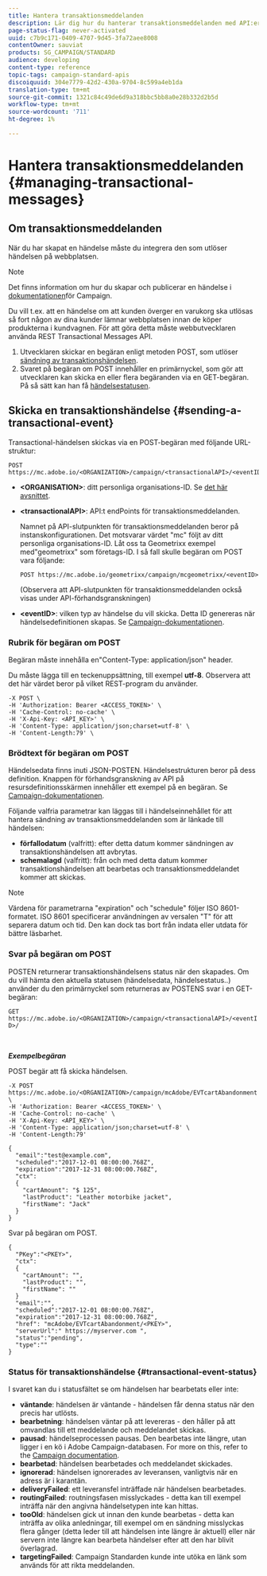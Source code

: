 ```yaml
---
title: Hantera transaktionsmeddelanden
description: Lär dig hur du hanterar transaktionsmeddelanden med API:er.
page-status-flag: never-activated
uuid: c7b9c171-0409-4707-9d45-3fa72aee8008
contentOwner: sauviat
products: SG_CAMPAIGN/STANDARD
audience: developing
content-type: reference
topic-tags: campaign-standard-apis
discoiquuid: 304e7779-42d2-430a-9704-8c599a4eb1da
translation-type: tm+mt
source-git-commit: 1321c84c49de6d9a318bbc5bb8a0e28b332d2b5d
workflow-type: tm+mt
source-wordcount: '711'
ht-degree: 1%

---
```



# Hantera transaktionsmeddelanden {#managing-transactional-messages}

## Om transaktionsmeddelanden

När du har skapat en händelse måste du integrera den som utlöser händelsen på webbplatsen.

>[!NOTE]
>
>Det finns information om hur du skapar och publicerar en händelse i [dokumentationen](https://helpx.adobe.com/campaign/standard/administration/using/configuring-transactional-messaging.html)för Campaign.

Du vill t.ex. att en händelse om att kunden överger en varukorg ska utlösas så fort någon av dina kunder lämnar webbplatsen innan de köper produkterna i kundvagnen. För att göra detta måste webbutvecklaren använda REST Transactional Messages API.

1. Utvecklaren skickar en begäran enligt metoden POST, som utlöser [sändning av transaktionshändelsen](#sending-a-transactional-event).
1. Svaret på begäran om POST innehåller en primärnyckel, som gör att utvecklaren kan skicka en eller flera begäranden via en GET-begäran. På så sätt kan han få [händelsestatusen](#transactional-event-status).

## Skicka en transaktionshändelse {#sending-a-transactional-event}

Transactional-händelsen skickas via en POST-begäran med följande URL-struktur:

```
POST https://mc.adobe.io/<ORGANIZATION>/campaign/<transactionalAPI>/<eventID>
```

* **&lt;ORGANISATION>**: ditt personliga organisations-ID. Se [det här avsnittet](../../api/using/must-read.md).

* **&lt;transactionalAPI>**: API:t endPoints för transaktionsmeddelanden.

   Namnet på API-slutpunkten för transaktionsmeddelanden beror på instanskonfigurationen. Det motsvarar värdet &quot;mc&quot; följt av ditt personliga organisations-ID. Låt oss ta Geometrixx exempel med&quot;geometrixx&quot; som företags-ID. I så fall skulle begäran om POST vara följande:

   `POST https://mc.adobe.io/geometrixx/campaign/mcgeometrixx/<eventID>`

   (Observera att API-slutpunkten för transaktionsmeddelanden också visas under API-förhandsgranskningen)

* **&lt;eventID>**: vilken typ av händelse du vill skicka. Detta ID genereras när händelsedefinitionen skapas. Se [Campaign-dokumentationen](https://helpx.adobe.com/campaign/standard/administration/using/configuring-transactional-messaging.html).

### Rubrik för begäran om POST

Begäran måste innehålla en&quot;Content-Type: application/json&quot; header.

Du måste lägga till en teckenuppsättning, till exempel **utf-8**. Observera att det här värdet beror på vilket REST-program du använder.

```
-X POST \
-H 'Authorization: Bearer <ACCESS_TOKEN>' \
-H 'Cache-Control: no-cache' \
-H 'X-Api-Key: <API_KEY>' \
-H 'Content-Type: application/json;charset=utf-8' \
-H 'Content-Length:79' \
```

### Brödtext för begäran om POST

Händelsedata finns inuti JSON-POSTEN. Händelsestrukturen beror på dess definition. Knappen för förhandsgranskning av API på resursdefinitionsskärmen innehåller ett exempel på en begäran. Se [Campaign-dokumentationen](https://helpx.adobe.com/campaign/standard/administration/using/configuring-transactional-messaging.html).

Följande valfria parametrar kan läggas till i händelseinnehållet för att hantera sändning av transaktionsmeddelanden som är länkade till händelsen:

* **förfallodatum** (valfritt): efter detta datum kommer sändningen av transaktionshändelsen att avbrytas.
* **schemalagd** (valfritt): från och med detta datum kommer transaktionshändelsen att bearbetas och transaktionsmeddelandet kommer att skickas.

>[!NOTE]
>
>Värdena för parametrarna &quot;expiration&quot; och &quot;schedule&quot; följer ISO 8601-formatet. ISO 8601 specificerar användningen av versalen &quot;T&quot; för att separera datum och tid. Den kan dock tas bort från indata eller utdata för bättre läsbarhet.

### Svar på begäran om POST

POSTEN returnerar transaktionshändelsens status när den skapades. Om du vill hämta den aktuella statusen (händelsedata, händelsestatus..) använder du den primärnyckel som returneras av POSTENS svar i en GET-begäran:

`GET https://mc.adobe.io/<ORGANIZATION>/campaign/<transactionalAPI>/<eventID>/`

<br/>

***Exempelbegäran***

POST begär att få skicka händelsen.

```
-X POST https://mc.adobe.io/<ORGANIZATION>/campaign/mcAdobe/EVTcartAbandonment \
-H 'Authorization: Bearer <ACCESS_TOKEN>' \
-H 'Cache-Control: no-cache' \
-H 'X-Api-Key: <API_KEY>' \
-H 'Content-Type: application/json;charset=utf-8' \
-H 'Content-Length:79'

{
  "email":"test@example.com",
  "scheduled":"2017-12-01 08:00:00.768Z",
  "expiration":"2017-12-31 08:00:00.768Z",
  "ctx":
  {
    "cartAmount": "$ 125",
    "lastProduct": "Leather motorbike jacket",
    "firstName": "Jack"
  }
}
```

Svar på begäran om POST.

```
{
  "PKey":"<PKEY>",
  "ctx":
  {
    "cartAmount": "",
    "lastProduct": "",
    "firstName": ""
  }
  "email":"",
  "scheduled":"2017-12-01 08:00:00.768Z",
  "expiration":"2017-12-31 08:00:00.768Z",
  "href": "mcAdobe/EVTcartAbandonment/<PKEY>",
  "serverUrl":" https://myserver.com ",
  "status":"pending",
  "type":""
}
```

### Status för transaktionshändelse {#transactional-event-status}

I svaret kan du i statusfältet se om händelsen har bearbetats eller inte:

* **väntande**: händelsen är väntande - händelsen får denna status när den precis har utlösts.
* **bearbetning**: händelsen väntar på att levereras - den håller på att omvandlas till ett meddelande och meddelandet skickas.
* **pausad**: händelseprocessen pausas. Den bearbetas inte längre, utan ligger i en kö i Adobe Campaign-databasen. For more on this, refer to the [Campaign documentation](https://helpx.adobe.com/campaign/standard/channels/using/event-transactional-messages.html#unpublishing-a-transactional-message).
* **bearbetad**: händelsen bearbetades och meddelandet skickades.
* **ignorerad**: händelsen ignorerades av leveransen, vanligtvis när en adress är i karantän.
* **deliveryFailed**: ett leveransfel inträffade när händelsen bearbetades.
* **routingFailed**: routningsfasen misslyckades - detta kan till exempel inträffa när den angivna händelsetypen inte kan hittas.
* **tooOld**: händelsen gick ut innan den kunde bearbetas - detta kan inträffa av olika anledningar, till exempel om en sändning misslyckas flera gånger (detta leder till att händelsen inte längre är aktuell) eller när servern inte längre kan bearbeta händelser efter att den har blivit överlagrad.
* **targetingFailed**: Campaign Standarden kunde inte utöka en länk som används för att rikta meddelanden.
